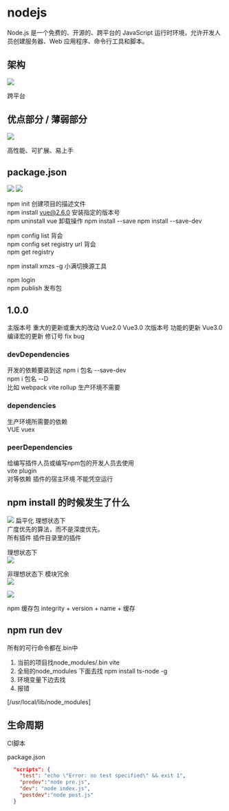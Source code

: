 # nodejs

Node.js 是一个免费的、开源的、跨平台的 JavaScript 运行时环境，允许开发人员创建服务器、Web 应用程序、命令行工具和脚本。

## 架构
![](../source/img/2024-05-22-23-03-05.png)

跨平台

## 优点部分 / 薄弱部分
![](../source/img/2024-05-22-23-05-24.png)

高性能、可扩展、易上手

## package.json
![](../source/img/2024-05-22-23-14-56.png)
![](../source/img/2024-05-22-23-15-50.png)

npm init  创建项目的描述文件  
npm install vue@2.6.0 安装指定的版本号  
npm uninstall vue 卸载操作
npm install --save
npm install --save-dev

npm config list 背会  
npm config set registry url 背会  
npm get registry   

npm install xmzs -g  小满切换源工具  

npm login  
npm publish 发布包  

## 1.0.0
主版本号 重大的更新或重大的改动 Vue2.0 Vue3.0
次版本号 功能的更新 Vue3.0 编译宏的更新
修订号   fix bug 

### devDependencies
开发的依赖要装到这 
npm i 包名 --save-dev  
npm i 包名 --D  
比如 webpack vite rollup 生产环境不需要  

### dependencies
生产环境所需要的依赖  
VUE vuex  

### peerDependencies
给编写插件人员或编写npm包的开发人员去使用  
vite plugin  
对等依赖 
插件的宿主环境  不能凭空运行  

## npm install 的时候发生了什么
![](../source/img/2024-05-22-23-35-08.png)
扁平化  理想状态下  
广度优先的算法，而不是深度优先。  
所有插件 插件目录里的插件  

理想状态下  
![](../source/img/2024-05-22-23-37-55.png)

非理想状态下  模块冗余   
![](../source/img/2024-05-22-23-38-53.png)

![](../source/img/2024-05-22-23-39-49.png)


npm 缓存包
integrity + version + name + 缓存


## npm run dev
所有的可行命令都在.bin中
1. 当前的项目找node_modules/.bin  vite
2. 全局的node_modules 下面去找 npm install ts-node -g
3. 环境变量下边去找
4. 报错

[/usr/local/lib/node_modules]

## 生命周期
CI脚本  

package.json
```json
  "scripts": {
    "test": "echo \"Error: no test specified\" && exit 1",
    "predev":"node pre.js",
    "dev": "node index.js",
    "postdev":"node post.js"
  }
```

